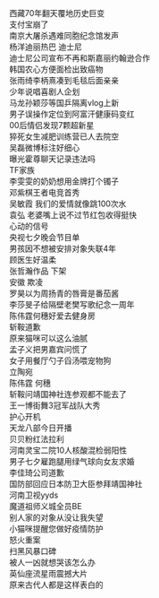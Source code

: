 西藏70年翻天覆地历史巨变  
支付宝崩了  
南京大屠杀遇难同胞纪念馆发声  
杨洋迪丽热巴 迪士尼  
迪士尼公司宣布不再和斯嘉丽约翰逊合作  
韩国农心方便面检出致癌物  
张雨绮李柄熹凑到毛毯后面亲亲  
少年说唱喜剧人企划  
马龙孙颖莎等国乒隔离vlog上新  
男子误操作定位到阿富汗健康码变红  
00后情侣发现7颗超新星  
猝死女生减肥训练营已人去院空  
吴磊微博标注好细心  
曝光霍尊聊天记录违法吗  
TF家族  
李雯雯的奶奶想用金牌打个镯子  
邓紫棋王者电竞首秀  
吴敏霞 我们的爱情就像跳100次水  
袁弘 老婆嘴上说不过节红包收得挺快  
心动的信号  
央视七夕晚会节目单  
男孩因不想被安排对象失联4年  
顾医生好温柔  
张哲瀚作品 下架  
安徽 欺凌  
罗昊以为周扬青的唇膏是番茄酱  
李莎旻子给隔壁老樊写歌纪念一周年  
陈伟霆何穗好爱去健身房  
斩鞍道歉  
原来猫咪可以这么油腻  
孟子义把男嘉宾问慌了  
女子用餐厅勺子舀汤喂宠物狗  
立陶宛  
陈伟霆 何穗  
斩鞍问靖国神社连参观都不能去了  
王一博街舞3冠军战队大秀  
护心开机  
天龙八部今日开播  
贝贝粉红法拉利  
河南灵宝二院10人核酸混检弱阳性  
男子七夕雇跑腿用绿气球向女友求婚  
李佳琦公司道歉  
国防部回应日本防卫大臣参拜靖国神社  
河南卫视yyds  
魔道祖师义城全员BE  
别人家的对象从没让我失望  
小猫咪提醒您做好疫情防护  
怒火重案  
扫黑风暴口碑  
被人一凶就想哭该怎么办  
英仙座流星雨震撼大片  
原来古代人都是这样表白的  
